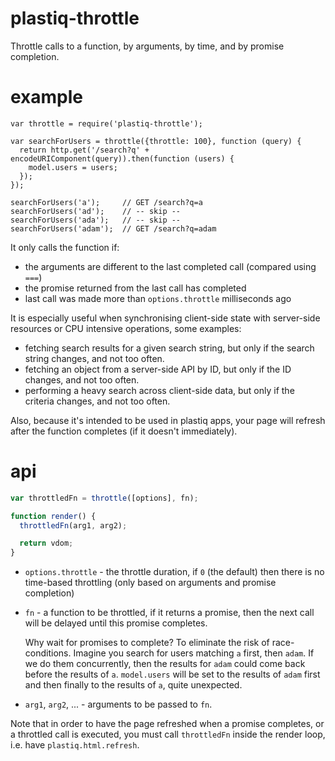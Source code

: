 # plastiq-throttle

Throttle calls to a function, by arguments, by time, and by promise completion.

# example

    var throttle = require('plastiq-throttle');

    var searchForUsers = throttle({throttle: 100}, function (query) {
      return http.get('/search?q' + encodeURIComponent(query)).then(function (users) {
        model.users = users;
      });
    });

    searchForUsers('a');     // GET /search?q=a
    searchForUsers('ad');    // -- skip --
    searchForUsers('ada');   // -- skip --
    searchForUsers('adam');  // GET /search?q=adam

It only calls the function if:

* the arguments are different to the last completed call (compared using `===`)
* the promise returned from the last call has completed
* last call was made more than `options.throttle` milliseconds ago

It is especially useful when synchronising client-side state with server-side resources or CPU intensive operations, some examples:

* fetching search results for a given search string, but only if the search string changes, and not too often.
* fetching an object from a server-side API by ID, but only if the ID changes, and not too often.
* performing a heavy search across client-side data, but only if the criteria changes, and not too often.

Also, because it's intended to be used in plastiq apps, your page will refresh after the function completes (if it doesn't immediately).

# api

```js
var throttledFn = throttle([options], fn);

function render() {
  throttledFn(arg1, arg2);

  return vdom;
}
```

* `options.throttle` - the throttle duration, if `0` (the default) then there is no time-based throttling (only based on arguments and promise completion)
* `fn` - a function to be throttled, if it returns a promise, then the next call will be delayed until this promise completes.

    Why wait for promises to complete? To eliminate the risk of race-conditions. Imagine you search for users matching `a` first, then `adam`. If we do them concurrently, then the results for `adam` could come back before the results of `a`. `model.users` will be set to the results of `adam` first and then finally to the results of `a`, quite unexpected.

* `arg1`, `arg2`, ... - arguments to be passed to `fn`.

Note that in order to have the page refreshed when a promise completes, or a throttled call is executed, you must call `throttledFn` inside the render loop, i.e. have `plastiq.html.refresh`.
